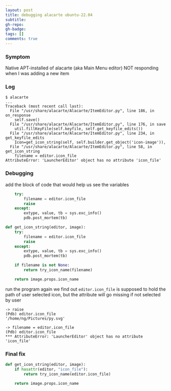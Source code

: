 ```yaml
---
layout: post
title: debugging alacarte ubuntu-22.04
subtitle: 
gh-repo: 
gh-badge: 
tags: []
comments: true
---
```


### Symptom

Native APT-installed of alacarte (aka Main Menu editor) NOT responding when I was adding a new item

### Log

    $ alacarte
    ...
    Traceback (most recent call last):
      File "/usr/share/alacarte/Alacarte/ItemEditor.py", line 186, in on_response
        self.save()
      File "/usr/share/alacarte/Alacarte/ItemEditor.py", line 176, in save
        util.fillKeyFile(self.keyfile, self.get_keyfile_edits())
      File "/usr/share/alacarte/Alacarte/ItemEditor.py", line 234, in get_keyfile_edits
        Icon=get_icon_string(self, self.builder.get_object('icon-image')),
      File "/usr/share/alacarte/Alacarte/ItemEditor.py", line 58, in get_icon_string
        filename = editor.icon_file
    AttributeError: 'LauncherEditor' object has no attribute 'icon_file'

### Debugging

add the block of code that would help us see the variables

```py
    try:
        filename = editor.icon_file
        raise
    except:
        extype, value, tb = sys.exc_info()
        pdb.post_mortem(tb)
```

```py
def get_icon_string(editor, image):
    try:
        filename = editor.icon_file
        raise
    except:
        extype, value, tb = sys.exc_info()
        pdb.post_mortem(tb)

    if filename is not None:
        return try_icon_name(filename)

    return image.props.icon_name
```

run the program again we find out `editor.icon_file` is supposed to hold the path of user selected icon, but the attribute will go missing if not selected by user

```
-> raise
(Pdb) editor.icon_file
'/home/ng/Pictures/py.svg'
```
```
-> filename = editor.icon_file
(Pdb) editor.icon_file
*** AttributeError: 'LauncherEditor' object has no attribute 'icon_file'
```

### Final fix

```py
def get_icon_string(editor, image):
    if hasattr(editor, "icon_file"):
        return try_icon_name(editor.icon_file)

    return image.props.icon_name
```
